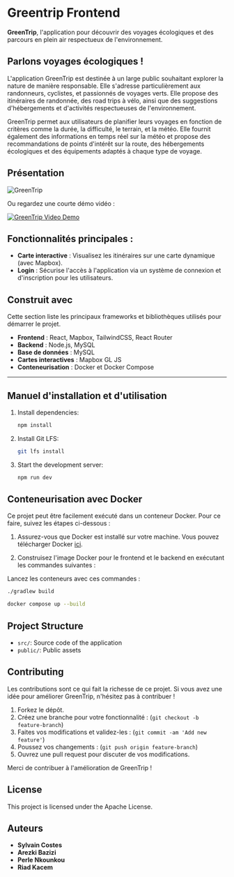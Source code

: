 # Greentrip Frontend

**GreenTrip**, l'application pour découvrir des voyages écologiques et des parcours en plein air respectueux de l'environnement.

## Parlons voyages écologiques !

L'application GreenTrip est destinée à un large public souhaitant explorer la nature de manière responsable. Elle s'adresse particulièrement aux randonneurs, cyclistes, et passionnés de voyages verts. Elle propose des itinéraires de randonnée, des road trips à vélo, ainsi que des suggestions d'hébergements et d'activités respectueuses de l'environnement.

GreenTrip permet aux utilisateurs de planifier leurs voyages en fonction de critères comme la durée, la difficulté, le terrain, et la météo. Elle fournit également des informations en temps réel sur la météo et propose des recommandations de points d'intérêt sur la route, des hébergements écologiques et des équipements adaptés à chaque type de voyage.

## Présentation

![GreenTrip](https://user-images.githubusercontent.com/123456789/greentrip-presentation.png)

Ou regardez une courte démo vidéo :

[![GreenTrip Video Demo](https://img.youtube.com/vi/VIDEO_ID/0.jpg)](https://www.youtube.com/watch?v=VIDEO_ID)


## Fonctionnalités principales :

- **Carte interactive** : Visualisez les itinéraires sur une carte dynamique (avec Mapbox).
- **Login** : Sécurise l'accès à l'application via un système de connexion et d'inscription pour les utilisateurs.

## Construit avec

Cette section liste les principaux frameworks et bibliothèques utilisés pour démarrer le projet.

- **Frontend** : React, Mapbox, TailwindCSS, React Router
- **Backend** : Node.js, MySQL
- **Base de données** : MySQL
- **Cartes interactives** : Mapbox GL JS
- **Conteneurisation** : Docker et Docker Compose

---
## Manuel d'installation et d'utilisation

1. Install dependencies:
    ```sh
    npm install
    ```

2. Install Git LFS:
    ```sh
    git lfs install
    ```

3. Start the development server:
    ```sh
    npm run dev
    ```
## Conteneurisation avec Docker

Ce projet peut être facilement exécuté dans un conteneur Docker. Pour ce faire, suivez les étapes ci-dessous :

1. Assurez-vous que Docker est installé sur votre machine. Vous pouvez télécharger Docker [ici](https://www.docker.com/).

2. Construisez l'image Docker pour le frontend et le backend en exécutant les commandes suivantes :

Lancez les conteneurs avec ces commandes :
```bash
./gradlew build
```

```bash
docker compose up --build
```

## Project Structure

- `src/`: Source code of the application
- `public/`: Public assets

## Contributing

Les contributions sont ce qui fait la richesse de ce projet. Si vous avez une idée pour améliorer GreenTrip, n'hésitez pas à contribuer !

1. Forkez le dépôt.
2. Créez une branche pour votre fonctionnalité : (`git checkout -b feature-branch`)
3. Faites vos modifications et validez-les : (`git commit -am 'Add new feature'`)
4. Poussez vos changements : (`git push origin feature-branch`)
5. Ouvrez une pull request pour discuter de vos modifications.

Merci de contribuer à l'amélioration de GreenTrip !

## License

This project is licensed under the Apache License.

## Auteurs

- **Sylvain Costes**
- **Arezki Bazizi**
- **Perle Nkounkou**
- **Riad Kacem**


